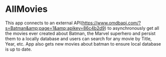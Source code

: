 # AllMovies
This app connects to an external API(https://www.omdbapi.com/?s=Batman&amp;page=1&amp;apikey=86c4b2d9) to asynchronously get all the movies ever created about Batman, the Marvel superhero and persist them to a locally database  and users can search for any movie by Title, Year, etc.  App also gets new movies about batman to ensure local database is up to date.
